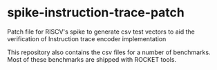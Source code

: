 # spike-instruction-trace-patch
Patch file for RISCV's spike to generate csv test vectors to aid the verification of Instruction trace encoder implementation

This repository also contains the csv files for a number of benchmarks. Most of these benchmarks are shipped with ROCKET tools.


